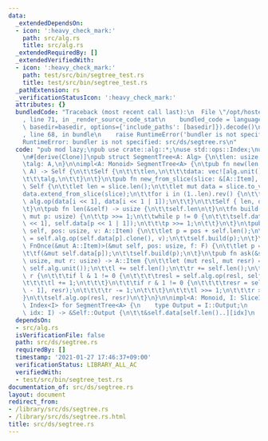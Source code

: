```yaml
---
data:
  _extendedDependsOn:
  - icon: ':heavy_check_mark:'
    path: src/alg.rs
    title: src/alg.rs
  _extendedRequiredBy: []
  _extendedVerifiedWith:
  - icon: ':heavy_check_mark:'
    path: test/src/bin/segtree_test.rs
    title: test/src/bin/segtree_test.rs
  _pathExtension: rs
  _verificationStatusIcon: ':heavy_check_mark:'
  attributes: {}
  bundledCode: "Traceback (most recent call last):\n  File \"/opt/hostedtoolcache/Python/3.9.1/x64/lib/python3.9/site-packages/onlinejudge_verify/documentation/build.py\"\
    , line 71, in _render_source_code_stat\n    bundled_code = language.bundle(stat.path,\
    \ basedir=basedir, options={'include_paths': [basedir]}).decode()\n  File \"/opt/hostedtoolcache/Python/3.9.1/x64/lib/python3.9/site-packages/onlinejudge_verify/languages/user_defined.py\"\
    , line 68, in bundle\n    raise RuntimeError('bundler is not specified: {}'.format(path.as_posix()))\n\
    RuntimeError: bundler is not specified: src/ds/segtree.rs\n"
  code: "pub mod lazy;\npub use crate::alg::*;\nuse std::ops::Index;\nuse std::slice::SliceIndex;\n\
    \n#[derive(Clone)]\npub struct SegmentTree<A: Alg> {\n\tlen: usize,\n\tdata: Vec<A::Item>,\n\
    \talg: A,\n}\n\nimpl<A: Monoid> SegmentTree<A> {\n\tpub fn new(len: usize, alg:\
    \ A) -> Self {\n\t\tSelf {\n\t\t\tlen,\n\t\t\tdata: vec![alg.unit(); len * 2],\n\
    \t\t\talg,\n\t\t}\n\t}\n\tpub fn new_from_slice(slice: &[A::Item], alg: A) ->\
    \ Self {\n\t\tlet len = slice.len();\n\t\tlet mut data = slice.to_vec();\n\t\t\
    data.extend_from_slice(slice);\n\t\tfor i in (1..len).rev() {\n\t\t\tdata[i] =\
    \ alg.op(data[i << 1], data[i << 1 | 1]);\n\t\t}\n\t\tSelf { len, data, alg }\n\
    \t}\n\tpub fn len(&self) -> usize {\n\t\tself.len\n\t}\n\tfn build(&mut self,\
    \ mut p: usize) {\n\t\tp >>= 1;\n\t\twhile p != 0 {\n\t\t\tself.data[p] = self.alg.op(self.data[p\
    \ << 1], self.data[p << 1 | 1]);\n\t\t\tp >>= 1;\n\t\t}\n\t}\n\tpub fn add(&mut\
    \ self, pos: usize, v: A::Item) {\n\t\tlet p = pos + self.len();\n\t\tself.data[p]\
    \ = self.alg.op(self.data[p].clone(), v);\n\t\tself.build(p);\n\t}\n\tpub fn exec<F:\
    \ FnOnce(&mut A::Item)>(&mut self, pos: usize, f: F) {\n\t\tlet p = pos + self.len();\n\
    \t\tf(&mut self.data[p]);\n\t\tself.build(p);\n\t}\n\tpub fn ask(&self, mut l:\
    \ usize, mut r: usize) -> A::Item {\n\t\tlet (mut resl, mut resr) = (self.alg.unit(),\
    \ self.alg.unit());\n\t\tl += self.len();\n\t\tr += self.len();\n\t\twhile l <\
    \ r {\n\t\t\tif l & 1 != 0 {\n\t\t\t\tresl = self.alg.op(resl, self.data[l]);\n\
    \t\t\t\tl += 1;\n\t\t\t}\n\t\t\tif r & 1 != 0 {\n\t\t\t\tresr = self.alg.op(self.data[r\
    \ - 1], resr);\n\t\t\t\tr -= 1;\n\t\t\t}\n\t\t\tl >>= 1;\n\t\t\tr >>= 1;\n\t\t\
    }\n\t\tself.alg.op(resl, resr)\n\t}\n}\n\nimpl<A: Monoid, I: SliceIndex<[A::Item]>>\
    \ Index<I> for SegmentTree<A> {\n    type Output = I::Output;\n    fn index(&self,\
    \ idx: I) -> &Self::Output {\n\t\t&self.data[self.len()..][idx]\n    }\n}\n"
  dependsOn:
  - src/alg.rs
  isVerificationFile: false
  path: src/ds/segtree.rs
  requiredBy: []
  timestamp: '2021-01-27 17:46:37+09:00'
  verificationStatus: LIBRARY_ALL_AC
  verifiedWith:
  - test/src/bin/segtree_test.rs
documentation_of: src/ds/segtree.rs
layout: document
redirect_from:
- /library/src/ds/segtree.rs
- /library/src/ds/segtree.rs.html
title: src/ds/segtree.rs
---
```

